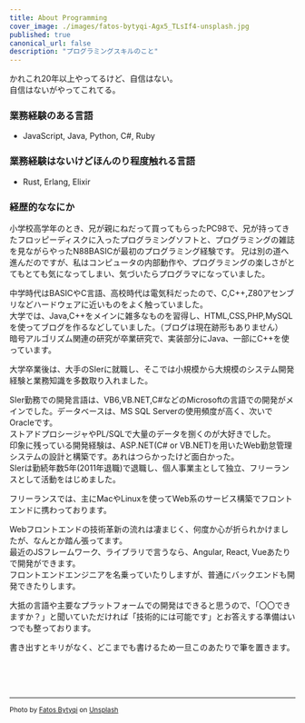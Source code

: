 ```yaml
---
title: About Programming
cover_image: ./images/fatos-bytyqi-Agx5_TLsIf4-unsplash.jpg
published: true
canonical_url: false
description: "プログラミングスキルのこと"
---
```


かれこれ20年以上やってるけど、自信はない。  
自信はないがやってこれてる。

### 業務経験のある言語

- JavaScript, Java, Python, C#, Ruby

### 業務経験はないけどほんのり程度触れる言語

- Rust, Erlang, Elixir

### 経歴的ななにか

小学校高学年のとき、兄が親にねだって買ってもらったPC98で、兄が持ってきたフロッピーディスクに入ったプログラミングソフトと、プログラミングの雑誌を見ながらやったN88BASICが最初のプログラミング経験です。
兄は別の道へ進んだのですが、私はコンピュータの内部動作や、プログラミングの楽しさがとてもとても気になってしまい、気づいたらプログラマになっていました。

中学時代はBASICやC言語、高校時代は電気科だったので、C,C++,Z80アセンブリなどハードウェアに近いものをよく触っていました。  
大学では、Java,C++をメインに雑多なものを習得し、HTML,CSS,PHP,MySQLを使ってブログを作るなどしていました。（ブログは現在跡形もありません）  
暗号アルゴリズム関連の研究が卒業研究で、実装部分にJava、一部にC++を使っています。

大学卒業後は、大手のSIerに就職し、そこでは小規模から大規模のシステム開発経験と業務知識を多数取り入れました。

SIer勤務での開発言語は、VB6,VB.NET,C#などのMicrosoftの言語での開発がメインでした。データベースは、MS SQL Serverの使用頻度が高く、次いでOracleです。  
ストアドプロシージャやPL/SQLで大量のデータを捌くのが大好きでした。  
印象に残っている開発経験は、ASP.NET(C# or VB.NET)を用いたWeb勤怠管理システムの設計と構築です。あれはつらかったけど面白かった。  
SIerは勤続年数5年(2011年退職)で退職し、個人事業主として独立、フリーランスとして活動をはじめました。

フリーランスでは、主にMacやLinuxを使ってWeb系のサービス構築でフロントエンドに携わっております。

Webフロントエンドの技術革新の流れは凄まじく、何度か心が折られかけましたが、なんとか踏ん張ってます。  
最近のJSフレームワーク、ライブラリで言うなら、Angular, React, Vueあたりで開発ができます。  
フロントエンドエンジニアを名乗っていたりしますが、普通にバックエンドも開発できたりします。

大抵の言語や主要なプラットフォームでの開発はできると思うので、「〇〇できますか？」と聞いていただければ「技術的には可能です」とお答えする準備はいつでも整っております。

書き出すとキリがなく、どこまでも書けるため一旦このあたりで筆を置きます。


<br>
<br>
<br>

----
<small><span>Photo by <a href="https://unsplash.com/@fatosi?utm_source=unsplash&amp;utm_medium=referral&amp;utm_content=creditCopyText">Fatos Bytyqi</a> on <a href="https://unsplash.com/s/photos/programming?utm_source=unsplash&amp;utm_medium=referral&amp;utm_content=creditCopyText">Unsplash</a></span></small>